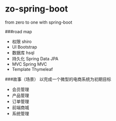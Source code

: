 # zo-spring-boot
from zero to one with spring-boot


###road map
<ul>
	<li>权限		shiro</li>
	<li>UI			Bootstrap</li>
	<li>数据库		hsql</li>
	<li>持久化		Spring Data JPA</li>
	<li>MVC			Spring MVC</li>
	<li>Template 	Thymeleaf</li>
</ul>

###故事（场景）
以完成一个微型的电商系统为初期目标
<ul>
	<li>会员管理</li>
	<li>产品管理</li>
	<li>订单管理</li>
	<li>前端商城</li>
	<li>系统管理</li>
</ul>


